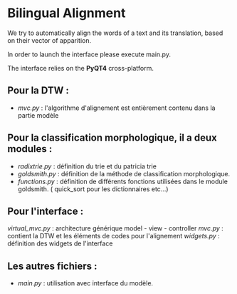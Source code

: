 # Bilingual Alignment

We try to automatically align the words of a text and its translation, based on their vector of apparition.

In order to launch the interface please execute main.py.

The interface relies on the **PyQT4** cross-platform. 

## Pour la DTW :

* *mvc.py* : l'algorithme d'alignement est entièrement contenu dans la partie modèle

## Pour la classification morphologique, il a deux modules : 

* *radixtrie.py* : définition du trie et du patricia trie
* *goldsmith.py* : définition de la méthode de classification morphologique. 
* *functions.py* :  définition de différents fonctions utilisées dans le module goldsmith. 
                ( quick_sort pour les dictionnaires etc...)

## Pour l'interface :

*virtual_mvc.py* : architecture générique model - view - controller
*mvc.py* : contient la DTW et les éléments de codes pour l'alignement
*widgets.py* : définition des widgets de l'interface

## Les autres fichiers :

* *main.py* : utilisation avec interface du modèle.
